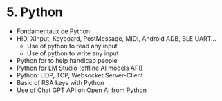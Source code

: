 # 5. Python

- Fondamentaux de Python
- HID, XInput, Keyboard, PostMessage, MIDI, Android ADB, BLE UART...
  - Use of python to read any input
  - Use of python to write any input
- Python for to help handicap people
- Python for LM Studio (offline AI models API)
- Python: UDP, TCP, Websocket Server-Client
- Basic of RSA keys with Python
- Use of Chat GPT API on Open AI from Python
